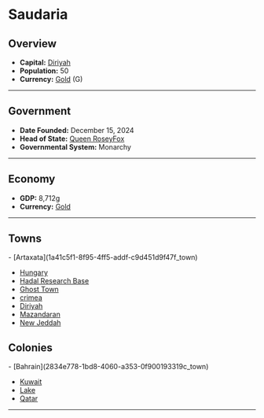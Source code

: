 <!--UNDEDITED FILE, remove this entire line if this file has been edited!-->
# <!--NAME-->Saudaria<!--NAME-->

## Overview

- **Capital:** <!--CAPITAL_LINK-->[Diriyah](f357d68c-b918-4b4a-ab11-a9a58a1d0aad_town)<!--CAPITAL_LINK-->
- **Population:** <!--POPULATION-->50<!--POPULATION-->
- **Currency:** <!--CURRENCY_LINK-->[Gold](Gold_currency)<!--CURRENCY_LINK--> (<!--CURRENCY_ABV-->G<!--CURRENCY_ABV-->)

---

## Government

- **Date Founded:** <!--FOUNDED-->December 15, 2024<!--FOUNDED-->
- **Head of State:** <!--LEADER_TITLE_LINK-->[Queen RoseyFox](RoseyFox_user)<!--LEADER_TITLE_LINK-->
- **Governmental System:** <!--GOVERNMENT-->Monarchy<!--GOVERNMENT-->

---

## Economy

- **GDP:** <!--GDP-->8,712g<!--GDP-->
- **Currency:** <!--CURRENCY_LINK-->[Gold](Gold_currency)<!--CURRENCY_LINK-->

---

## Towns

<!--TOWNS-->- [Artaxata](1a41c5f1-8f95-4ff5-addf-c9d451d9f47f_town)
- [Hungary](b92f2f01-5ca0-4a08-8907-1f024ff4266f_town)
- [Hadal Research Base](48684084-3c4d-4ca9-8efc-27213ebf467b_town)
- [Ghost Town](8c25ee4e-3ebe-4a9d-ae53-a5aa5eb0c245_town)
- [crimea](c8ce207e-7e39-4849-829d-69e67c656a3f_town)
- [Diriyah](f357d68c-b918-4b4a-ab11-a9a58a1d0aad_town)
- [Mazandaran](5d0b47a7-e2aa-46f5-ac45-19f4e3fa6c8e_town)
- [New Jeddah](6c1084e4-8ecc-45fd-9201-ca4af595f994_town)<!--TOWNS-->

## Colonies

<!--COLONIES-->- [Bahrain](2834e778-1bd8-4060-a353-0f900193319c_town)
- [Kuwait](eb4e9317-89d5-4e5d-b98d-e0eea5d689d3_town)
- [Lake](bbf987dc-57c5-4a2b-a552-5b13c43ee223_town)
- [Qatar](0131d7a5-ff5a-41ae-96de-c859fdcaedad_town)<!--COLONIES-->

---